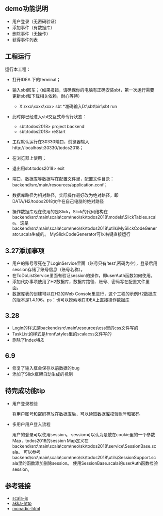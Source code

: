 ## demo功能说明

* 用户登录（无密码验证）
* 添加事件（有数据库）
* 删除事件（无操作）
* 获得事件列表

## 工程运行

运行本工程：

* 打开IDEA 下的terminal；
* 输入sbt回车；（如果报错，请确保你的电脑有正确安装sbt，第一次运行需要更新sbt和下载相关依赖，耐心等待）
   * X:\xxx\xxxx\xxx> sbt
   *准确输入D:\sbt\bin\sbt                        run
* 此时你已经进入sbt交互式命令行状态：
     * sbt:todos2018> project backend
     * sbt:todos2018> reStart
     
* 工程默认运行在30330端口，浏览器输入http://localhost:30330/todos2018；
* 在浏览器上使用；
* 退出用sbt:todos2018> exit
* 端口、数据库等数据写在配置文件里，配置文件目录：backend/src/main/resources/application.conf；
* 数据库路径为相对路径，实际操作最好改为绝对路径，即DATA/H2/todos2018文件在自己电脑的绝对路径
* 操作数据库现在使用的是Slick，Slick的代码结构在backend\src\main\scala\com\neo\sk\todos2018\models\SlickTables.scala。
  这是backend\src\main\scala\com\neo\sk\todos2018\utils\MySlickCodeGenerator.scala生成的。
  MySlickCodeGenerator可以右键直接运行

## 3.27添加事项

* 用户的账号写死在了LoginService里面（账号只有‘test’,密码为空），登录后用session存储了账号信息（账号名称）。
* 在ToDoListService里面有验证session的操作，即userAuth函数如何使用。
* 添加代办事项使用了H2数据库，数据库路径、账号、密码写在配置文件里面。
* 数据库表的创建可以在H2的Web Console里进行，这个工程的示例H2数据库的版本是1.4.196。ps：也可以摸索地在IDEA上直接操作数据库

## 3.28

* Login的样式是backend\src\main\resources\css里的css文件写的
* TaskList的样式是front\styles里的scalacss文件写的
* 删除了Index特质

## 6.9

* 修复了输入框会保存以前数据的bug
* 添加了Slick框架自动生成的机制

## 待完成功能tip

* 用户登录校验
  
  将用户账号和密码存放在数据库后，可以读取数据库校验账号和密码

* 多用户用户登入流程

  用户的登录可以使用session。
  session可以认为是放在cookie里的一个参数Map，todos2018的session Map定义在backend\src\main\scala\com\neo\sk\todos2018\service\SessionBase.scala。
  可以参考backend\src\main\scala\com\neo\sk\todos2018\utils\SessionSupport.scala里的函数添加删除session。
  使用SessionBase.scala的userAuth函数检验session。
  
  
  
## 参考链接
* [scala-js](http://www.scala-js.org/doc/tutorial/basic/)
* [akka-http](https://doc.akka.io/docs/akka-http/current/introduction.html)
* [monadic-html](https://github.com/OlivierBlanvillain/monadic-html/blob/master/README.md)
